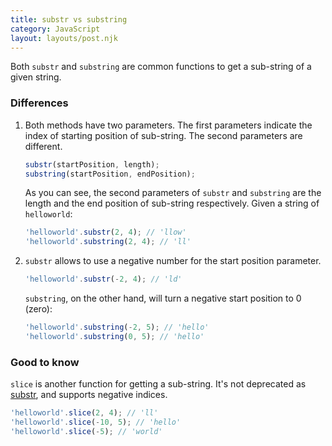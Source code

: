 ```yaml
---
title: substr vs substring
category: JavaScript
layout: layouts/post.njk
---
```


Both `substr` and `substring` are common functions to get a sub-string of a given string.

### Differences

1. Both methods have two parameters. The first parameters indicate the index of starting position of sub-string. The second parameters are different.

    ```js
    substr(startPosition, length);
    substring(startPosition, endPosition);
    ```

    As you can see, the second parameters of `substr` and `substring` are the length and the end position of sub-string respectively.
    Given a string of `helloworld`:

    ```js
    'helloworld'.substr(2, 4); // 'llow'
    'helloworld'.substring(2, 4); // 'll'
    ```

2. `substr` allows to use a negative number for the start position parameter.

    ```js
    'helloworld'.substr(-2, 4); // 'ld'
    ```

    `substring`, on the other hand, will turn a negative start position to 0 (zero):

    ```js
    'helloworld'.substring(-2, 5); // 'hello'
    'helloworld'.substring(0, 5); // 'hello'
    ```

### Good to know

`slice` is another function for getting a sub-string. It's not deprecated as [substr](https://developer.mozilla.org/en-US/docs/Web/JavaScript/Reference/Global_Objects/String/substr), and supports negative indices.

```js
'helloworld'.slice(2, 4); // 'll'
'helloworld'.slice(-10, 5); // 'hello'
'helloworld'.slice(-5); // 'world'
```

